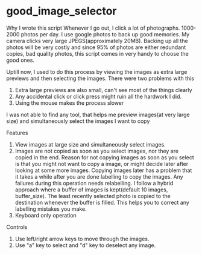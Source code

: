 # good_image_selector

Why I wrote this script
Whenever I go out, I click a lot of photographs. 1000-2000 photos per day. I use google photos to back up good memories. My camera clicks very large JPEGS(approximately 20MB). Backing up all the photos will be very costly and since 95% of photos are either redundant copies, bad quality photos, this script  comes in very handy to choose the good ones.

Uptill now, I used to do this process by viewing the images as extra large previews and then selecting the images. There were two problems with this
1. Extra large previews are also small, can't see most of the things clearly
2. Any accidental click or click press might ruin all the hardwork I did.
3. Using the mouse makes the process slower

I was not able to find any tool, that helps me preview images(at very large size) and simultaneously select the images I want to copy

Features
1. View images at large size and simultaneously select images. 
2. Images are not copied as soon as you select images, nor they are copied in the end. Reason for not copying images as soon as you select is that you might not want to copy a image, or might decide later after looking at some more images. Copying images later has a problem that it takes a while after you are done labelling to copy the images. Any failures during this operation needs relabelling. I follow a hybrid approach where a buffer of images is kept(default 10 images, buffer_size). The least recently selected photo is copied to the destination whenever the buffer is filled. This helps you to correct any labelling mistakes you make.
3. Keyboard only operation

Controls
1. Use left/right arrow keys to move through the images. 
2. Use "a" key to select and "d" key to deselect any image. 


